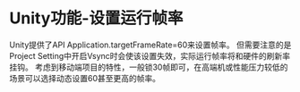# Unity功能-设置运行帧率

Unity提供了API Application.targetFrameRate=60来设置帧率。
但需要注意的是Project Setting中开启Vsync时会使该设置失效，实际运行帧率将和硬件的刷新率挂钩。
考虑到移动端项目的特性，一般锁30帧即可，在高端机或性能压力较低的场景可以选择动态设置60甚至更高的帧率。

